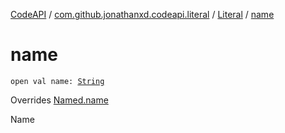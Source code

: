 [CodeAPI](../../index.md) / [com.github.jonathanxd.codeapi.literal](../index.md) / [Literal](index.md) / [name](.)

# name

`open val name: `[`String`](https://kotlinlang.org/api/latest/jvm/stdlib/kotlin/-string/index.html)

Overrides [Named.name](../../com.github.jonathanxd.codeapi.base/-named/name.md)

Name

